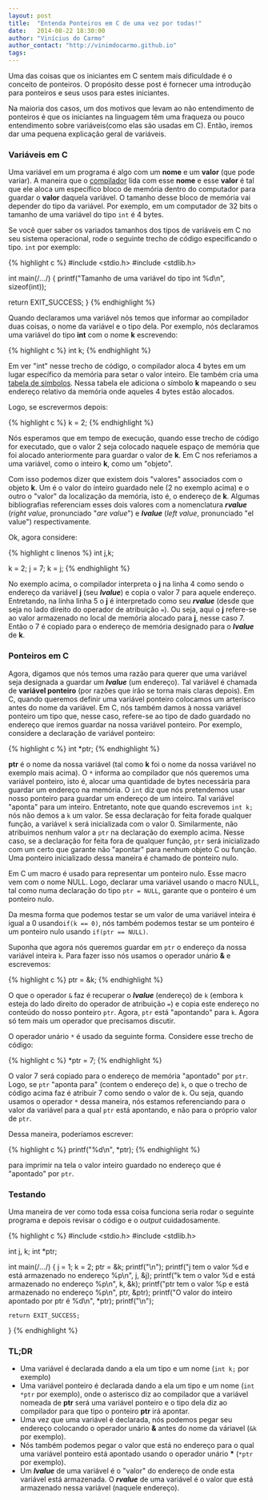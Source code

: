 ```yaml
---
layout: post
title:  "Entenda Ponteiros em C de uma vez por todas!"
date:   2014-08-22 18:30:00
author: "Vinícius do Carmo"
author_contact: "http://vinimdocarmo.github.io"
tags: 
---
```


Uma das coisas que os iniciantes em C sentem mais dificuldade é o conceito de ponteiros. O propósito desse post é fornecer uma introdução para ponteiros e seus usos para estes iniciantes.<!--more-->

Na maioria dos casos, um dos motivos que levam ao não entendimento de ponteiros é que os iniciantes na linguagem têm uma fraqueza ou pouco entendimento sobre variáveis(como elas são usadas em C). Então, iremos dar uma pequena explicação geral de variáveis.

### Variáveis em C

Uma variável em um programa é algo com um **nome** e um **valor** (que pode variar). A maneira que o [compilador](http://pt.wikipedia.org/wiki/Compilador) lida com esse **nome** e esse **valor** é tal que ele aloca um específico bloco de memória dentro do computador para guardar o **valor** daquela variável. O tamanho desse bloco de memória vai depender do tipo da variável. Por exemplo, em um computador de 32 bits o tamanho de uma variável do tipo `int` é 4 bytes.

Se você quer saber os variados tamanhos dos tipos de variáveis em C no seu sistema operacional, rode o seguinte trecho de código especificando o tipo. `int` por exemplo:

{% highlight c %}
#include <stdio.h>
#include <stdlib.h>

int main(/*...*/) {
  printf("Tamanho de uma variável do tipo int %d\n", sizeof(int));

  return EXIT_SUCCESS;
}
{% endhighlight %}

Quando declaramos uma variável nós temos que informar ao compilador duas coisas, o nome da variável e o tipo dela. Por exemplo, nós declaramos uma variável do tipo **int** com o nome **k** escrevendo:

{% highlight c %}
int k;
{% endhighlight %}

Em ver "int" nesse trecho de código, o compilador aloca 4 bytes em um lugar específico da memória para setar o valor inteiro. Ele também cria uma [tabela de símbolos](http://pt.wikipedia.org/wiki/Tabela_de_s%C3%ADmbolos). Nessa tabela ele adiciona o símbolo **k** mapeando o seu endereço relativo da memória onde aqueles 4 bytes estão alocados.

Logo, se escrevermos depois:

{% highlight c %}
k = 2;
{% endhighlight %}

Nós esperamos que em tempo de execução, quando esse trecho de código for executado, que o valor 2 seja colocado naquele espaço de memória que foi alocado anteriormente para guardar o valor de **k**. Em C nos referiamos a uma variável, como o inteiro **k**, como um "objeto".

Com isso podemos dizer que existem dois "valores" associados com o objeto **k**. Um é o valor do inteiro guardado nele (2 no exemplo acima) e o outro o "valor" da localização da memória, isto é, o endereço de **k**. Algumas bibliografias referenciam esses dois valores com a nomenclatura __*rvalue*__ (*right value*, pronunciado "*are value*") e __*lvalue*__ (*left value*, pronunciado "el value") respectivamente.

Ok, agora considere:

{% highlight c linenos %}
int j,k;

k = 2;
j = 7; 
k = j; 
{% endhighlight %}

No exemplo acima, o compilador interpreta o **j** na linha 4 como sendo o endereço da variável **j** (seu __*lvalue*__) e copia o valor 7 para aquele endereço. Entretando, na linha linha 5 o **j** é interpretado como seu __*rvalue*__ (desde que seja no lado direito do operador de atribuição `=`). Ou seja, aqui o **j** refere-se ao valor armazenado no local de memória alocado para **j**, nesse caso 7. Então o 7 é copiado para o endereço de memória designado para o __*lvalue*__ de **k**.

### Ponteiros em C

Agora, digamos que nós temos uma razão para querer que uma variável seja designada a guardar um __*lvalue*__ (um endereço). Tal variável é chamada de **variável ponteiro** (por razões que irão se torna mais claras depois). Em C, quando queremos definir uma variável ponteiro colocamos um arterísco antes do nome da variável. Em C, nós também damos à nossa variável ponteiro um tipo que, nesse caso, refere-se ao tipo de dado guardado no endereço que iremos guardar na nossa variável ponteiro. Por exemplo, considere a declaração de variável ponteiro:

{% highlight c %}
int *ptr;
{% endhighlight %}

**ptr** é o nome da nossa variável (tal como **k** foi o nome da nossa variável no exemplo mais acima). O `*` informa ao compilador que nós queremos uma variável ponteiro, isto é, alocar uma quantidade de bytes necessária para guardar um endereço na memória. O `int` diz que nós pretendemos usar nosso ponteiro para guardar um endereço de um inteiro. Tal variável "aponta" para um inteiro. Entretanto, note que quando escrevemos `int k;` nós não demos a `k` um valor. Se essa declaração for feita forade qualquer função, a variável `k` será inicializada com o valor 0. Similarmente, não atribuimos nenhum valor a `ptr` na declaração do exemplo acima. Nesse caso, se a declaração for feita fora de qualquer função, `ptr` será inicializado com um certo que garante não "apontar" para nenhum objeto C ou função. Uma ponteiro inicializado dessa maneira é chamado de ponteiro nulo.

Em C um macro é usado para representar um ponteiro nulo. Esse macro vem com o nome NULL. Logo, declarar uma variável usando o macro NULL, tal como numa declaração do tipo `ptr = NULL`, garante que o ponteiro é um ponteiro nulo. 

Da mesma forma que podemos testar se um valor de uma variável inteira é igual a 0 usando`if(k == 0)`, nós também podemos testar se um ponteiro é um ponteiro nulo usando `if(ptr == NULL)`.

Suponha que agora nós queremos guardar em `ptr` o endereço da nossa variável inteira `k`. Para fazer isso nós usamos o operador unário **&** e escrevemos:

{% highlight c %}
ptr = &k;
{% endhighlight %}

O que o operador `&` faz é recuperar o __*lvalue*__ (endereço) de `k` (embora `k` esteja do lado direito do operador de atribuição `=`) e copia este endereço no conteúdo do nosso ponteiro `ptr`. Agora, `ptr` está "apontando" para `k`. Agora só tem mais um operador que precisamos discutir.

O operador unário `*` é usado da seguinte forma. Considere esse trecho de código:

{% highlight c %}
*ptr = 7;
{% endhighlight %}

O valor 7 será copiado para o endereço de memória "apontado" por `ptr`. Logo, se `ptr` "aponta para" (contem o endereço de) `k`, o que o trecho de código acima faz é atribuir 7 como sendo o valor de `k`. Ou seja, quando usamos o operador `*` dessa maneira, nós estamos referenciando para o valor da variável para a qual `ptr` está apontando, e não para o próprio valor de `ptr`.

Dessa maneira, poderíamos escrever:

{% highlight c %}
printf("%d\n", *ptr);
{% endhighlight %}

para imprimir na tela o valor inteiro guardado no endereço que é "apontado" por `ptr`.

### Testando

Uma maneira de ver como toda essa coisa funciona seria rodar o seguinte programa e depois revisar o código e o _output_ cuidadosamente.

{% highlight c %}
#include <stdio.h>
#include <stdlib.h>

int j, k;
int *ptr;

int main(/*...*/) {
    j = 1;
    k = 2;
    ptr = &k;
    printf("\n");
    printf("j tem o valor %d e está armazenado no endereço %p\n", j, &j);
    printf("k tem o valor %d e está armazenado no endereço %p\n", k, &k);
    printf("ptr tem o valor %p e está armazenado no endereço %p\n", ptr, &ptr);
    printf("O valor do inteiro apontado por ptr é %d\n", *ptr);
    printf("\n");

    return EXIT_SUCCESS;
}
{% endhighlight %}

### TL;DR

* Uma variável é declarada dando a ela um tipo e um nome (`int k;` por exemplo)
* Uma variável ponteiro é declarada dando a ela um tipo e um nome (`int *ptr` por exemplo), onde o asterisco diz ao compilador que a variável nomeada de **ptr** será uma variável ponteiro e o tipo dela diz ao compilador para que tipo o ponteiro **ptr** irá apontar.
* Uma vez que uma variável é declarada, nós podemos pegar seu endereço colocando o operador unário **&** antes do nome da váriavel (`&k` por exemplo).
* Nós também podemos pegar o valor que está no endereço para o qual uma variável ponteiro está apontado usando o operador unário __*__ (`*ptr` por exemplo).
* Um __*lvalue*__ de uma variável é o "valor" do endereço de onde esta variável está armazenada. O __*rvalue*__ de uma variável é o valor que está armazenado nessa variável (naquele endereço).

